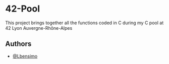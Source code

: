 
# 42-Pool

This project brings together all the functions coded in C during my C pool at 42 Lyon Auvergne-Rhône-Alpes
## Authors

- [@Lbensimo](https://github.com/Lbensimo)

